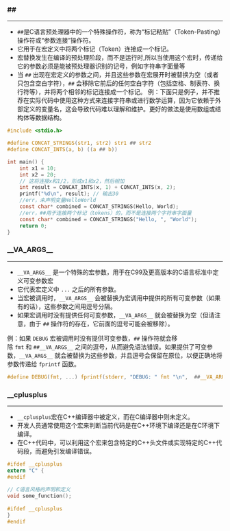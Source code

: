 
### #\#
---
- `##`是C语言预处理器中的一个特殊操作符，称为“标记粘贴”（Token-Pasting）操作符或“参数连接”操作符。
- 它用于在宏定义中将两个标记（Token）连接成一个标记。
- 宏替换发生在编译的预处理阶段，而不是运行时,所以当使用这个宏时，传递给它的参数必须是能被预处理器识别的记号，例如字符串字面量等
- 当 `##` 出现在宏定义的参数之间，并且这些参数在宏展开时被替换为空（或者只包含空白字符），`##` 会移除它前后的任何空白字符（包括空格、制表符、换行符等），并将两个相邻的标记连接成一个标记。
例：下面只是例子，并不推荐在实际代码中使用这种方式来连接字符串或进行数学运算，因为它依赖于外部定义的变量名，这会导致代码难以理解和维护。更好的做法是使用数组或结构体等数据结构。
```c
#include <stdio.h>

#define CONCAT_STRINGS(str1, str2) str1 ## str2
#define CONCAT_INTS(a, b) ((a ## b)) 

int main() {
    int x1 = 10;
    int x2 = 20;
    // 这将连接x和1/2，形成x1和x2，然后相加
    int result = CONCAT_INTS(x, 1) + CONCAT_INTS(x, 2); 
    printf("%d\n", result); // 输出30
	//err，未声明变量HelloWorld
	const char* combined = CONCAT_STRINGS(Hello, World);
	//err，##用于连接两个标记（tokens）的，而不是连接两个字符串字面量
	const char* combined = CONCAT_STRINGS("Hello, ", "World");
    return 0;
}
```

### \_\_VA_ARGS__
---
- `__VA_ARGS__` 是一个特殊的宏参数，用于在C99及更高版本的C语言标准中定义可变参数宏
- 它代表宏定义中 `...` 之后的所有参数。
- 当宏被调用时，`__VA_ARGS__` 会被替换为宏调用中提供的所有可变参数（如果有的话），这些参数之间用逗号分隔。
- 如果宏调用时没有提供任何可变参数，`__VA_ARGS__` 就会被替换为空（但请注意，由于 `##` 操作符的存在，它前面的逗号可能会被移除）。

例：如果 `DEBUG` 宏被调用时没有提供可变参数，`##` 操作符就会移除 `fmt` 和 `##__VA_ARGS__` 之间的逗号，从而避免语法错误。如果提供了可变参数，`__VA_ARGS__` 就会被替换为这些参数，并且逗号会保留在原位，以便正确地将参数传递给 `fprintf` 函数。
```c
#define DEBUG(fmt, ...) fprintf(stderr, "DEBUG: " fmt "\n",  ##__VA_ARGS__)|
```

### \_\_cplusplus
___
- `__cplusplus`宏在C++编译器中被定义，而在C编译器中则未定义。
- 开发人员通常使用这个宏来判断当前代码是在C++环境下编译还是在C环境下编译。
- 在C++代码中，可以利用这个宏来包含特定的C++头文件或实现特定的C++代码段，而避免引发编译错误。
```c
#ifdef __cplusplus
extern "C" {
#endif
 
// C语言风格的声明和定义
void some_function();
 
#ifdef __cplusplus
}
#endif
```